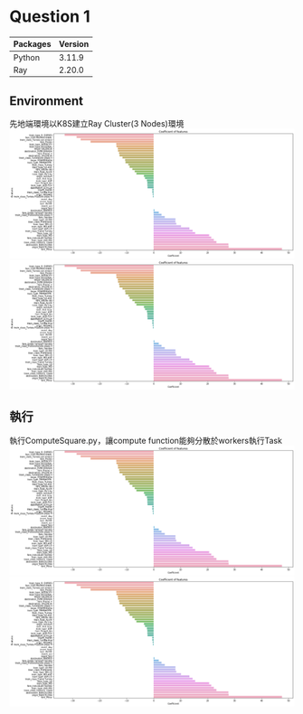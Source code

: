 # Question 1

|Packages|Version|
|---|---|
|Python|3.11.9|
|Ray|2.20.0|
  
## Environment
  先地端環境以K8S建立Ray Cluster(3 Nodes)環境
  ![RayclusterIP](https://github.com/Martinyeh81/The-Data-Incubator/blob/master/section_1/Image/LR_Ridge_coef.png)
  ![RayDashboardIP](https://github.com/Martinyeh81/The-Data-Incubator/blob/master/section_1/Image/LR_Ridge_coef.png)
## 執行
  執行ComputeSquare.py，讓compute function能夠分散於workers執行Task
  ![Task1](https://github.com/Martinyeh81/The-Data-Incubator/blob/master/section_1/Image/LR_Ridge_coef.png)
  ![Task2](https://github.com/Martinyeh81/The-Data-Incubator/blob/master/section_1/Image/LR_Ridge_coef.png)




